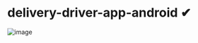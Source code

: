 # delivery-driver-app-android ✔
![image](https://traditionalistic-ru.000webhostapp.com/threed_mockup%20(9).png)
